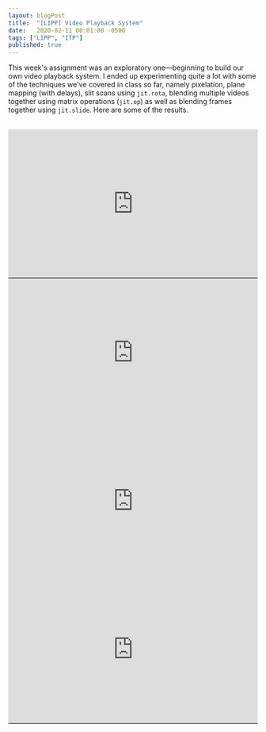 ```yaml
---
layout: blogPost
title:  "[LIPP] Video Playback System"
date:   2020-02-11 00:01:00 -0500
tags: ["LIPP", "ITP"]
published: true
---
```


This week's assignment was an exploratory one—beginning to build our own video playback system. I ended up experimenting quite a lot with some of the techniques we've covered in class so far, namely pixelation, plane mapping (with delays), slit scans using <code>jit.rota</code>, blending multiple videos together using matrix operations (<code>jit.op</code>) as well as blending frames together using <code>jit.slide</code>. Here are some of the results.
<img class="" style="" src="/assets/images/blog/2020-02-11-playback-system/13.png" alt=""/>

<br/>


<div class="mb2" style="padding:59.41% 0 0 0;position:relative;background-color:black;"><iframe src="https://player.vimeo.com/video/390882098?autoplay=0&loop=0&title=0&byline=0&portrait=0" style="position:absolute;top:0;left:0;width:100%;height:100%;" frameborder="0" allow="autoplay; fullscreen" allowfullscreen></iframe></div><script src="https://player.vimeo.com/api/player.js"></script>

<div class="mb2" style="padding:59.41% 0 0 0;position:relative;background-color:black;"><iframe src="https://player.vimeo.com/video/390882158?autoplay=0&loop=0&title=0&byline=0&portrait=0" style="position:absolute;top:0;left:0;width:100%;height:100%;" frameborder="0" allow="autoplay; fullscreen" allowfullscreen></iframe></div><script src="https://player.vimeo.com/api/player.js"></script>

<div class="mb2" style="padding:59.41% 0 0 0;position:relative;background-color:black;"><iframe src="https://player.vimeo.com/video/390882179?autoplay=0&loop=0&title=0&byline=0&portrait=0" style="position:absolute;top:0;left:0;width:100%;height:100%;" frameborder="0" allow="autoplay; fullscreen" allowfullscreen></iframe></div><script src="https://player.vimeo.com/api/player.js"></script>

<div class="mb2" style="padding:59.41% 0 0 0;position:relative;background-color:black;"><iframe src="https://player.vimeo.com/video/390882214?autoplay=0&loop=0&title=0&byline=0&portrait=0" style="position:absolute;top:0;left:0;width:100%;height:100%;" frameborder="0" allow="autoplay; fullscreen" allowfullscreen></iframe></div><script src="https://player.vimeo.com/api/player.js"></script>

<img class="" style="" src="/assets/images/blog/2020-02-11-playback-system/1.png" alt=""/>
<img class="" style="" src="/assets/images/blog/2020-02-11-playback-system/2.png" alt=""/>
<img class="" style="" src="/assets/images/blog/2020-02-11-playback-system/3.png" alt=""/>
<img class="" style="" src="/assets/images/blog/2020-02-11-playback-system/4.png" alt=""/>
<img class="" style="" src="/assets/images/blog/2020-02-11-playback-system/5.png" alt=""/>
<img class="" style="" src="/assets/images/blog/2020-02-11-playback-system/6.png" alt=""/>
<img class="" style="" src="/assets/images/blog/2020-02-11-playback-system/7.png" alt=""/>
<img class="" style="" src="/assets/images/blog/2020-02-11-playback-system/8.png" alt=""/>
<img class="" style="" src="/assets/images/blog/2020-02-11-playback-system/9.png" alt=""/>
<img class="" style="" src="/assets/images/blog/2020-02-11-playback-system/10.png" alt=""/>
<img class="" style="" src="/assets/images/blog/2020-02-11-playback-system/11.png" alt=""/>
<img class="" style="" src="/assets/images/blog/2020-02-11-playback-system/12.png" alt=""/>
<img class="" style="" src="/assets/images/blog/2020-02-11-playback-system/13.png" alt=""/>
<img class="" style="" src="/assets/images/blog/2020-02-11-playback-system/14.png" alt=""/>
<img class="" style="" src="/assets/images/blog/2020-02-11-playback-system/15.png" alt=""/>
<img class="" style="" src="/assets/images/blog/2020-02-11-playback-system/16.png" alt=""/>
<img class="" style="" src="/assets/images/blog/2020-02-11-playback-system/17.png" alt=""/>
<img class="" style="" src="/assets/images/blog/2020-02-11-playback-system/18.png" alt=""/>
<img class="" style="" src="/assets/images/blog/2020-02-11-playback-system/19.png" alt=""/>
<img class="" style="" src="/assets/images/blog/2020-02-11-playback-system/20.png" alt=""/>
<img class="" style="" src="/assets/images/blog/2020-02-11-playback-system/21.png" alt=""/>
<img class="" style="" src="/assets/images/blog/2020-02-11-playback-system/22.png" alt=""/>
<img class="" style="" src="/assets/images/blog/2020-02-11-playback-system/23.png" alt=""/>
<img class="" style="" src="/assets/images/blog/2020-02-11-playback-system/24.png" alt=""/>